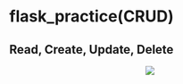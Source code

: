 <h1>flask_practice(CRUD)</h1>

<h2>Read, Create, Update, Delete</h2>
<p align="center">
  <img src="https://github.com/moonseongjin/flask_practice-CRUD-/assets/124224738/d3daef09-a00b-4abb-8130-835f43af5eeb">
</p>

